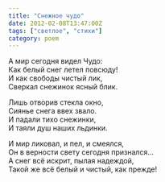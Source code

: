 ```yaml
---
title: "Снежное чудо"
date: 2012-02-08T13:47:00Z
tags: ["светлое", "стихи"]
category: poem
---
```


А мир сегодня видел Чудо:  
Как белый снег летел повсюду!  
И как свободы чистый лик,  
Сверкал снежинок ясный блик.

Лишь отворив стекла окно,  
Сиянье снега ввех звало.  
И падали тихо снежинки,  
И таяли душ наших льдинки.

И мир ликовал, и пел, и смеялся,  
Он в верности свету сегодня признался…  
А снег всё искрит, пылая надеждой,  
Такой же всё белый и чистый, как прежде!  

